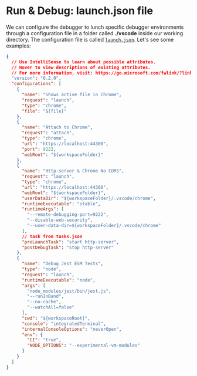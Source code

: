 # Run & Debug: launch.json file

We can configure the debugger to lunch specific debugger environments through a configuration file in a folder called **./vscode** inside our working directory. The configuration file is called [`launch.json`](https://code.visualstudio.com/docs/editor/debugging#_launch-configurations). Let's see some examples:

```json
{
  // Use IntelliSense to learn about possible attributes.
  // Hover to view descriptions of existing attributes.
  // For more information, visit: https://go.microsoft.com/fwlink/?linkid=830387
  "version": "0.2.0",
  "configurations": [
    {
      "name": "Shows active file in Chrome",
      "request": "launch",
      "type": "chrome",
      "file": "${file}"
    },
    {
      "name": "Attach to Chrome",
      "request": "attach",
      "type": "chrome",
      "url": "https://localhost:44300",
      "port": 9222,
      "webRoot": "${workspaceFolder}"
    },
    {
      "name": "Http-server & Chrome No CORS",
      "request": "launch",
      "type": "chrome",
      "url": "https://localhost:44300",
      "webRoot": "${workspaceFolder}",
      "userDataDir": "${workspaceFolder}/.vscode/chrome",
      "runtimeExecutable": "stable",
      "runtimeArgs": [
        "--remote-debugging-port=9222",
        "--disable-web-security",
        "--user-data-dir=${workspaceFolder}/.vscode/chrome"
      ],
      // task from tasks.json
      "preLaunchTask": "start http-server",
      "postDebugTask": "stop http-server"
    },
    {
      "name": "Debug Jest ESM Tests",
      "type": "node",
      "request": "launch",
      "runtimeExecutable": "node",
      "args": [
        "node_modules/jest/bin/jest.js",
        "--runInBand",
        "--no-cache",
        "--watchAll=false"
      ],
      "cwd": "${workspaceRoot}",
      "console": "integratedTerminal",
      "internalConsoleOptions": "neverOpen",
      "env": {
        "CI": "true",
        "NODE_OPTIONS": "--experimental-vm-modules"
      }
    }
  ]
}
```
